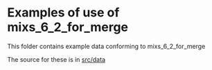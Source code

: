 # Examples of use of mixs_6_2_for_merge

This folder contains example data conforming to mixs_6_2_for_merge

The source for these is in [src/data](../src/data/examples)
